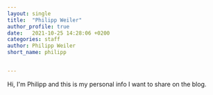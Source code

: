 ```yaml
---
layout: single
title:  "Philipp Weiler"
author_profile: true
date:   2021-10-25 14:28:06 +0200
categories: staff
author: Philipp Weiler
short_name: philipp


---
```

Hi, I'm Philipp and this is my personal info I want to share on the blog.
